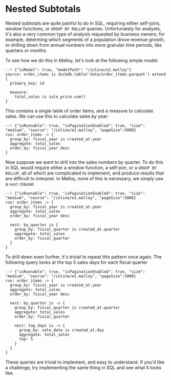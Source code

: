 # Nested Subtotals

Nested subtotals are quite painful to do in SQL, requiring either self-joins, window functions, or `GROUP BY ROLLUP` queries. Unfortunately for analysts, it's also a very common type of analysis requested by business owners; for example, determing which segments of a population drove revenue growth, or drilling down from annual numbers into more granular time periods, like quarters or months.

To see how we do this in Malloy, let's look at the following simple model:

```malloy
--! {"isModel": true, "modelPath": "/inline/e1.malloy"}
source: order_items is duckdb.table('data/order_items.parquet') extend {
  primary_key: id

  measure:
    total_sales is sale_price.sum()
}
```

This contains a single table of order items, and a measure to calculate sales. We can use this to calculate sales by year:

```malloy
--! {"isRunnable": true, "isPaginationEnabled": true, "size": "medium", "source": "/inline/e1.malloy", "pageSize":5000}
run: order_items -> {
  group_by: fiscal_year is created_at.year
  aggregate: total_sales
  order_by: fiscal_year desc
}
```

Now suppose we want to drill into the sales numbers by quarter. To do this in SQL would require either a window function, a self-join, or a `GROUP BY ROLLUP`, all of which are complicated to implement, and produce results that are difficult to interpret. In Malloy, none of this is necessary, we simply use a `nest` clause:

```malloy
--! {"isRunnable": true, "isPaginationEnabled": true, "size": "medium", "source": "/inline/e1.malloy", "pageSize":5000}
run: order_items -> {
  group_by: fiscal_year is created_at.year
  aggregate: total_sales
  order_by: fiscal_year desc

  nest: by_quarter is {
    group_by: fiscal_quarter is created_at.quarter
    aggregate: total_sales
    order_by: fiscal_quarter 
  }
}
```

To drill down even further, it's trivial to repeat this pattern once again. The following query looks at the top 5 sales days for each fiscal quarter

```malloy
--! {"isRunnable": true, "isPaginationEnabled": true, "size": "medium", "source": "/inline/e1.malloy", "pageSize":5000}
run: order_items -> {
  group_by: fiscal_year is created_at.year
  aggregate: total_sales
  order_by: fiscal_year desc

  nest: by_quarter is -> {
    group_by: fiscal_quarter is created_at.quarter
    aggregate: total_sales
    order_by: fiscal_quarter 

    nest: top_days is -> {
      group_by: sale_date is created_at.day
      aggregate: total_sales
      top: 5
    }
  }
}
```

These queries are trivial to implement, and easy to understand. If you'd like a challenge, try implementing the same thing in SQL and see what it looks like.
